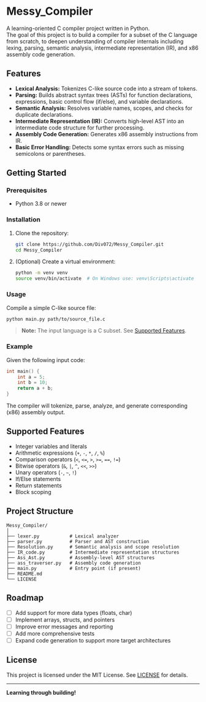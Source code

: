 # Messy_Compiler

A learning-oriented C compiler project written in Python.  
The goal of this project is to build a compiler for a subset of the C language from scratch, to deepen understanding of compiler internals including lexing, parsing, semantic analysis, intermediate representation (IR), and x86 assembly code generation.

## Features

- **Lexical Analysis:** Tokenizes C-like source code into a stream of tokens.
- **Parsing:** Builds abstract syntax trees (ASTs) for function declarations, expressions, basic control flow (if/else), and variable declarations.
- **Semantic Analysis:** Resolves variable names, scopes, and checks for duplicate declarations.
- **Intermediate Representation (IR):** Converts high-level AST into an intermediate code structure for further processing.
- **Assembly Code Generation:** Generates x86 assembly instructions from IR.
- **Basic Error Handling:** Detects some syntax errors such as missing semicolons or parentheses.

## Getting Started

### Prerequisites

- Python 3.8 or newer

### Installation

1. Clone the repository:
    ```sh
    git clone https://github.com/Div072/Messy_Compiler.git
    cd Messy_Compiler
    ```
2. (Optional) Create a virtual environment:
    ```sh
    python -m venv venv
    source venv/bin/activate  # On Windows use: venv\Scripts\activate
    ```

### Usage

Compile a simple C-like source file:

```sh
python main.py path/to/source_file.c
```

> **Note:** The input language is a C subset. See [Supported Features](#supported-features).

### Example

Given the following input code:
```c
int main() {
    int a = 5;
    int b = 10;
    return a + b;
}
```
The compiler will tokenize, parse, analyze, and generate corresponding (x86) assembly output.

## Supported Features

- Integer variables and literals
- Arithmetic expressions (`+`, `-`, `*`, `/`, `%`)
- Comparison operators (`<`, `<=`, `>`, `>=`, `==`, `!=`)
- Bitwise operators (`&`, `|`, `^`, `<<`, `>>`)
- Unary operators (`-`, `~`, `!`)
- If/Else statements
- Return statements
- Block scoping

## Project Structure

```
Messy_Compiler/
│
├── lexer.py           # Lexical analyzer
├── parser.py          # Parser and AST construction
├── Resolution.py      # Semantic analysis and scope resolution
├── IR_code.py         # Intermediate representation structures
├── Ass_Ast.py         # Assembly-level AST structures
├── ass_traverser.py   # Assembly code generation
├── main.py            # Entry point (if present)
├── README.md
└── LICENSE
```


## Roadmap

- [ ] Add support for more data types (floats, char)
- [ ] Implement arrays, structs, and pointers
- [ ] Improve error messages and reporting
- [ ] Add more comprehensive tests
- [ ] Expand code generation to support more target architectures

## License

This project is licensed under the MIT License. See [LICENSE](./LICENSE) for details.

---

**Learning through building!**
